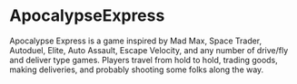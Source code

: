 # ApocalypseExpress

Apocalypse Express is a game inspired by Mad Max, Space Trader, Autoduel, Elite, Auto Assault, Escape Velocity, and any number of drive/fly and deliver type games. Players travel from hold to hold, trading goods, making deliveries, and probably shooting some folks along the way.
